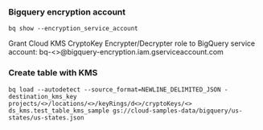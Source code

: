 ### Bigquery encryption account
`
bq show --encryption_service_account
`

Grant Cloud KMS CryptoKey Encrypter/Decrypter role to BigQuery service account: bq-<>@bigquery-encryption.iam.gserviceaccount.com

### Create table with KMS
`
bq load --autodetect --source_format=NEWLINE_DELIMITED_JSON -destination_kms_key projects/<>/locations/<>/keyRings/d<>/cryptoKeys/<> ds_kms.test_table_kms_sample gs://cloud-samples-data/bigquery/us-states/us-states.json
`

